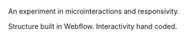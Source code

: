 An experiment in microinteractions and responsivity.

Structure built in Webflow. Interactivity hand coded.
